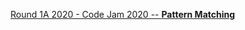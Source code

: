 [Round 1A 2020 - Code Jam 2020 -- **Pattern Matching**](https://codingcompetitions.withgoogle.com/codejam/round/000000000019fd74/00000000002b3034)